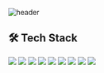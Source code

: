 ![header](https://capsule-render.vercel.app/api?type=waving&color=5b5b5b&height=300&section=header&text=Shoot%20for%20the%20Moon%20🌕&fontSize=60&desc=At%20least,%20it'll%20remain%20as%20a%20Star%20✨&descSize=30&descAlignY=65&fontColor=ffffff)

## 🛠 Tech Stack
<img src="https://img.shields.io/badge/-HTML5-E34F26?style=flat&logo=HTML5&logoColor=white"/>
<img src="https://img.shields.io/badge/-CSS3-1572B6?style=flat&logo=CSS3&logoColor=white">
<img src="https://img.shields.io/badge/-Python-3776AB?style=flat&logo=Python&logoColor=white"/>
<img src="https://img.shields.io/badge/-JavaScript-F7DF1E?style=flat&logo=JavaScript&logoColor=white"/>
<img src="https://img.shields.io/badge/-Django-092E20?style=flat&logo=Django&logoColor=white">
<img src="https://img.shields.io/badge/-Node.js-339933?style=flat&logo=Node.js&logoColor=white">
<img src="https://img.shields.io/badge/-Express-000000?style=flat&logo=Express&logoColor=white">
<img src="https://img.shields.io/badge/-MySQL-4479A1?style=flat&logo=MySQL&logoColor=white">
<img src="https://img.shields.io/badge/-Amazon%20AWS-232F3E?style=flat&logo=Amazon%20AWS&logoColor=white">


